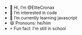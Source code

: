 - 👋 Hi, I’m @EliteCronax
- 👀 I’m interested in code
- 🌱 I’m currently learning javascript
- 😄 Pronouns: he/him
- ⚡ Fun fact: I'm still in school

<!---
EliteCronax/EliteCronax is a ✨ special ✨ repository because its `README.md` (this file) appears on your GitHub profile.
You can click the Preview link to take a look at your changes.
--->
